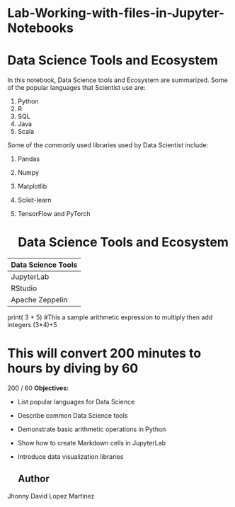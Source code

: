 # Lab-Working-with-files-in-Jupyter-Notebooks
# Data Science Tools and Ecosystem
In this notebook, Data Science tools and Ecosystem are summarized.
Some of the popular languages that Scientist use are:
1. Python
2. R
3. SQL
4. Java
5. Scala
   
Some of the commonly used libraries used by Data Scientist include:

1. Pandas
2. Numpy
3. Matplotlib
4. Scikit-learn
5. TensorFlow and PyTorch
   
   # Data Science Tools and Ecosystem

| Data Science Tools       |
|--------------------------|
| JupyterLab               |
| RStudio                  |
| Apache Zeppelin          |
print( 3 + 5)
#This a sample arithmetic expression to multiply then add integers
(3*4)+5
# This will convert 200 minutes to hours by diving by 60
200 / 60
**Objectives:**

- List popular languages for Data Science
- Describe common Data Science tools
- Demonstrate basic arithmetic operations in Python
- Show how to create Markdown cells in JupyterLab
- Introduce data visualization libraries
  
  ## Author

Jhonny David Lopez Martinez

